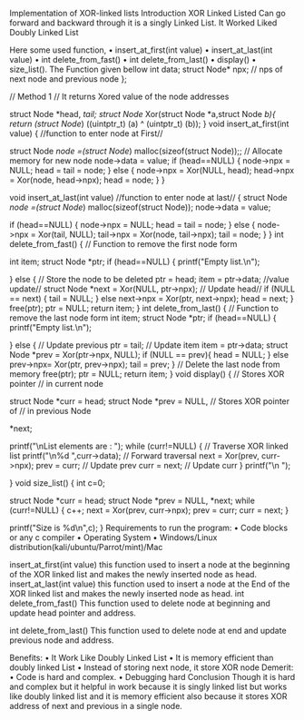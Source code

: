 Implementation of XOR-linked lists
Introduction
XOR Linked Listed Can go forward and backward through it is a singly Linked List. It Worked Liked Doubly Linked List




Here some used function,
•	insert_at_first(int value)
•	insert_at_last(int value)
•	int delete_from_fast()
•	int delete_from_last()
•	display()
•	size_list().
The Function given bellow
int data;
struct Node* npx;
// nps of next node and previous node
};

// Method 1
// It returns Xored value of the node addresses

struct Node *head, *tail;
struct Node* Xor(struct Node *a,struct Node *b){
return (struct Node*) ((uintptr_t) (a) ^ (uintptr_t) (b));
}
void insert_at_first(int value)
{   //function to enter node at First//

struct Node *node =(struct Node*)
malloc(sizeof(struct Node));;  // Allocate memory for new node
node->data = value;
if (head==NULL) {
node->npx = NULL;
head = tail = node;
}
else {
node->npx = Xor(NULL, head);
head->npx = Xor(node, head->npx);
head = node;
}
}

void insert_at_last(int value)   //function to enter node at last//
{
struct    Node *node =(struct Node*)
malloc(sizeof(struct Node));
node->data = value;

if (head==NULL) {
node->npx = NULL;
head = tail = node;
}
else {
node->npx = Xor(tail, NULL);
tail->npx = Xor(node, tail->npx);
tail = node;
}
}
int delete_from_fast()
{ // Function to remove the first node form

int item;
struct   Node *ptr;
if (head==NULL) {
printf("Empty list.\n");

}
else {  // Store the node to be deleted
ptr = head;
item = ptr->data;  //value update//
struct Node *next = Xor(NULL, ptr->npx);  // Update head//
if (NULL == next)
{
tail = NULL;
}
else
next->npx = Xor(ptr,  next->npx);
head = next;
}
free(ptr);
ptr = NULL;
return item;
}
int delete_from_last()
{ // Function to remove the last node form
int item;
struct   Node *ptr;
if (head==NULL) {
printf("Empty list.\n");

}
else {
// Update previous
ptr = tail;
  // Update item
item = ptr->data;
struct      Node *prev = Xor(ptr->npx, NULL);
if (NULL == prev){
head = NULL;
}
else
prev->npx= Xor(ptr, prev->npx);
tail = prev;
}
  // Delete the last node from memory
free(ptr);
ptr = NULL;
return item;
}
void display()
{
 // Stores XOR pointer
    // in current node

struct    Node *curr = head;
struct    Node *prev = NULL,  // Stores XOR pointer of
    // in previous Node

 *next;

printf("\nList elements are : ");
while (curr!=NULL) {   // Traverse XOR linked list
printf("\n%d ",curr->data);
  // Forward traversal
next = Xor(prev, curr->npx);
prev = curr;    // Update prev
curr = next;         // Update curr
}
printf("\n ");

}
void size_list()
{
int c=0;

struct  Node *curr = head;
struct    Node *prev = NULL, *next;
while (curr!=NULL) {
c++;
next = Xor(prev, curr->npx);
prev = curr;
curr = next;
}

printf("Size is %d\n",c);
}
Requirements to run the program:
•	Code blocks or any c compiler
•	Operating System
•	Windows/Linux distribution(kali/ubuntu/Parrot/mint)/Mac

insert_at_first(int value)
this function used to insert a node at the beginning of the XOR linked list and makes the newly inserted node as head.
insert_at_last(int value)
this function used to insert a node at the End of the XOR linked list and makes the newly inserted node as head.
int delete_from_fast()
This function used to delete node at beginning and update head pointer and address.

int delete_from_last()
This function used to delete node at end and update previous node and address.



Benefits:
•	It Work Like Doubly Linked List
•	It is memory efficient than doubly linked List
•	Instead of storing next node, it store XOR node
Demerit:
•	Code is hard and complex.
•	Debugging hard
Conclusion
Though it is hard and complex but it helpful in work because it is singly linked list but works like doubly linked list and it is memory efficient also because it stores XOR address of next and previous in a single  node.
